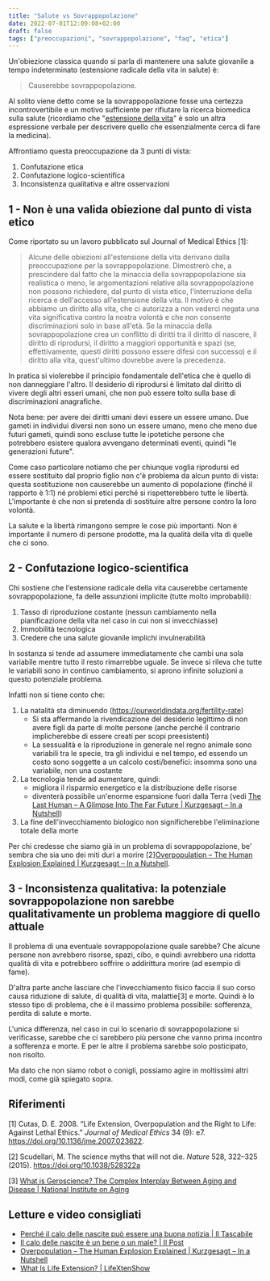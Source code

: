 ```yaml
---
title: "Salute vs Sovrappopolazione"
date: 2022-07-01T12:09:08+02:00
draft: false
tags: ["preoccupazioni", "sovrappopolazione", "faq", "etica"]
---
```


Un'obiezione classica quando si parla di mantenere una salute giovanile a tempo indeterminato (estensione radicale della vita in salute) è:

> Causerebbe sovrappopolazione.

Al solito viene detto come se la sovrappopolazione fosse una certezza incontrovertibile e un motivo sufficiente per rifiutare la ricerca biomedica sulla salute (ricordiamo che "[estensione della vita](https://youtu.be/OzCzCWAxs2g)" è solo un altra espressione verbale per descrivere quello che essenzialmente cerca di fare la medicina).

Affrontiamo questa preoccupazione da 3 punti di vista:

1. Confutazione etica
2. Confutazione logico-scientifica
3. Inconsistenza qualitativa e altre osservazioni

## 1 - Non è una valida obiezione dal punto di vista etico

Come riportato su un lavoro pubblicato sul Journal of Medical Ethics [1]:

> Alcune delle obiezioni all'estensione della vita derivano dalla preoccupazione per la sovrappopolazione. Dimostrerò che, a prescindere dal fatto che la minaccia della sovrappopolazione sia realistica o meno, le argomentazioni relative alla sovrappopolazione non possono richiedere, dal punto di vista etico, l'interruzione della ricerca e dell'accesso all'estensione della vita. Il motivo è che abbiamo un diritto alla vita, che ci autorizza a non vederci negata una vita significativa contro la nostra volontà e che non consente discriminazioni solo in base all'età. Se la minaccia della sovrappopolazione crea un conflitto di diritti tra il diritto di nascere, il diritto di riprodursi, il diritto a maggiori opportunità e spazi (se, effettivamente, questi diritti possono essere difesi con successo) e il diritto alla vita, quest'ultimo dovrebbe avere la precedenza.

In pratica si violerebbe il principio fondamentale dell'etica che è quello di non danneggiare l'altro. Il desiderio di riprodursi è limitato dal diritto di vivere degli altri esseri umani, che non può essere tolto sulla base di discriminazioni anagrafiche.

Nota bene: per avere dei diritti umani devi essere un essere umano. Due gameti in individui diversi non sono un essere umano, meno che meno due futuri gameti, quindi sono escluse tutte le ipotetiche persone che potrebbero esistere qualora avvengano determinati eventi, quindi "le generazioni future".

Come caso particolare notiamo che per chiunque voglia riprodursi ed essere sostituito dal proprio figlio non c'è problema da alcun punto di vista: questa sostituzione non causerebbe un aumento di popolazione (finché il rapporto è 1:1) né problemi etici perché si rispetterebbero tutte le libertà. L'importante è che non si pretenda di sostituire altre persone contro la loro volontà.

La salute e la libertà rimangono sempre le cose più importanti. Non è importante il numero di persone prodotte, ma la qualità della vita di quelle che ci sono.

## 2 - Confutazione logico-scientifica

Chi sostiene che l'estensione radicale della vita causerebbe certamente sovrappopolazione, fa delle assunzioni implicite (tutte molto improbabili):

1. Tasso di riproduzione costante (nessun cambiamento nella pianificazione della vita nel caso in cui non si invecchiasse)
1. Immobilità tecnologica
1. Credere che una salute giovanile implichi invulnerabilità

In sostanza si tende ad assumere immediatamente che cambi una sola variabile mentre tutto il resto rimarrebbe uguale.
Se invece si rileva che tutte le variabili sono in continuo cambiamento, si aprono infinite soluzioni a questo potenziale problema.

Infatti non si tiene conto che:

1. La natalità sta diminuendo (https://ourworldindata.org/fertility-rate)
    * Si sta affermando la rivendicazione del desiderio legittimo di non avere figli da parte di molte persone (anche perché il contrario implicherebbe di essere creati per scopi preesistenti)
    * La sessualità e la riproduzione in generale nel regno animale sono variabili tra le specie, tra gli individui e nel tempo, ed essendo un costo sono soggette a un calcolo costi/benefici: insomma sono una variabile, non una costante
1. La tecnologia tende ad aumentare, quindi:
    - migliora il risparmio energetico e la distribuzione delle risorse
    - diventerà possibile un'enorme espansione fuori dalla Terra (vedi [The Last Human – A Glimpse Into The Far Future | Kurzgesagt – In a Nutshell](https://youtu.be/LEENEFaVUzU))
1. La fine dell'invecchiamento biologico non significherebbe l'eliminazione totale della morte

Per chi credesse che siamo già in un problema di sovrappopolazione, be' sembra che sia uno dei miti duri a morire [2][Overpopulation – The Human Explosion Explained | Kurzgesagt – In a Nutshell](https://youtu.be/QsBT5EQt348).

## 3 - Inconsistenza qualitativa: la potenziale sovrappopolazione non sarebbe qualitativamente un problema maggiore di quello attuale

Il problema di una eventuale sovrappopolazione quale sarebbe? Che alcune persone non avrebbero risorse, spazi, cibo, e quindi avrebbero una ridotta qualità di vita e potrebbero soffrire o addirittura morire (ad esempio di fame).

D'altra parte anche lasciare che l'invecchiamento fisico faccia il suo corso causa riduzione di salute, di qualità di vita, malattie[3] e morte. Quindi è lo stesso tipo di problema, che è il massimo problema possibile: sofferenza, perdita di salute e morte.

L'unica differenza, nel caso in cui lo scenario di sovrappopolazione si verificasse, sarebbe che ci sarebbero più persone che vanno prima incontro a sofferenza e morte. E per le altre il problema sarebbe solo posticipato, non risolto.

Ma dato che non siamo robot o conigli, possiamo agire in moltissimi altri modi, come già spiegato sopra.

## Riferimenti

[1] Cutas, D. E. 2008. “Life Extension, Overpopulation and the Right to Life: Against Lethal Ethics.” _Journal of Medical Ethics_ 34 (9): e7. https://doi.org/10.1136/jme.2007.023622.

[2] Scudellari, M. The science myths that will not die. _Nature_ 528, 322–325 (2015). https://doi.org/10.1038/528322a

[3] [What is Geroscience? The Complex Interplay Between Aging and Disease | National Institute on Aging](https://youtu.be/lJYrv5OANAo)

## Letture e video consigliati

- [Perché il calo delle nascite può essere una buona notizia | Il Tascabile](https://www.iltascabile.com/scienze/declino-nascite/)
- [Il calo delle nascite è un bene o un male? | Il Post](https://www.ilpost.it/2021/07/16/calo-nascite/)
- [Overpopulation – The Human Explosion Explained | Kurzgesagt – In a Nutshell](https://youtu.be/QsBT5EQt348)
- [What Is Life Extension? | LifeXtenShow](https://youtu.be/OzCzCWAxs2g)
